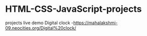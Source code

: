 # HTML-CSS-JavaScript-projects
projects live demo
Digital clock -https://mahalakshmi-09.neocities.org/Digital%20clock/
